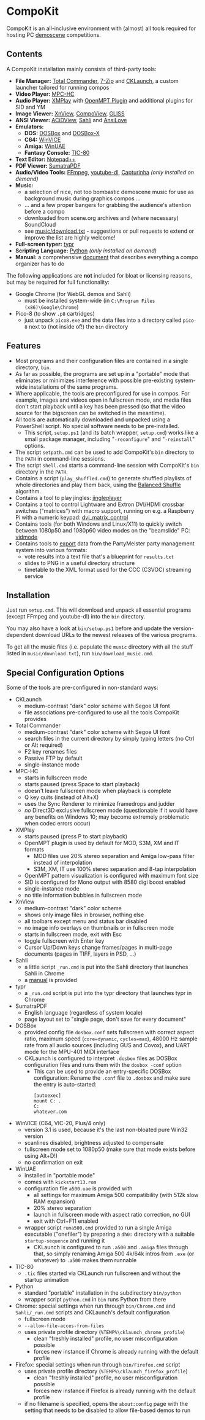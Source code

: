 # CompoKit

CompoKit is an all-inclusive environment with (almost) all tools required for hosting PC [demoscene](https://en.wikipedia.org/wiki/Demoscene) competitions.

## Contents

A CompoKit installation mainly consists of third-party tools:

- **File Manager:** [Total Commander](https://www.ghisler.com/index.htm), [7-Zip](https://www.7-zip.org/) and [CKLaunch](src/cklaunch), a custom launcher tailored for running compos
- **Video Player:** [MPC-HC](https://github.com/clsid2/mpc-hc)
- **Audio Player:** [XMPlay](https://www.un4seen.com/xmplay.html) with [OpenMPT Plugin](https://lib.openmpt.org/libopenmpt/) and additional plugins for SID and YM
- **Image Viewer:** [XnView](https://www.xnview.com/en/), [CompoView](https://www.pouet.net/prod.php?which=56934), [GLISS](http://svn.emphy.de/scripts/trunk/gliss.cpp)
- **ANSI Viewer:** [ACiDView](https://sourceforge.net/projects/acidview6-win32/), [Sahli](https://github.com/m0qui/Sahli) and [AnsiLove](https://github.com/ansilove/ansilove)
- **Emulators:**
  - **DOS:** [DOSBox](https://www.dosbox.com/) and [DOSBox-X](https://dosbox-x.com/)
  - **C64:** [WinVICE](http://vice-emu.sourceforge.net/)
  - **Amiga:** [WinUAE](http://www.winuae.net/)
  - **Fantasy Console:** [TIC-80](https://tic80.com)
- **Text Editor:** [Notepad++](https://notepad-plus-plus.org/)
- **PDF Viewer:** [SumatraPDF](https://www.sumatrapdfreader.org/)
- **Audio/Video Tools:** [FFmpeg](http://ffmpeg.org/), [youtube-dl](https://ytdl-org.github.io/youtube-dl/), [Capturinha](https://github.com/kebby/Capturinha) *(only installed on demand)*
- **Music:**
  - a selection of nice, not too bombastic demoscene music for use as background music during graphics compos ...
  - ... and a few proper bangers for grabbing the audience's attention before a compo
  - downloaded from scene.org archives and (where necessary) SoundCloud
  - see [music/download.txt](music/download.txt) - suggestions or pull requests to extend or improve the list are highly welcome!
- **Full-screen typer:** [typr](https://github.com/mog/typr)
- **Scripting Language:** [Python](https://www.python.org/) *(only installed on demand)*
- **Manual:** a comprehensive [document](Compo-HOWTO.md) that describes everything a compo organizer has to do

The following applications are **not** included for bloat or licensing reasons, but may be required for full functionality:
- Google Chrome (for WebGL demos and Sahli)
  - must be installed system-wide (in `C:\Program Files (x86)\Google\Chrome`)
- Pico-8 (to show `.p8` cartridges)
  - just unpack `pico8.exe` and the data files into a directory called `pico-8` next to (not inside of!) the `bin` directory


## Features

- Most programs and their configuration files are contained in a single directory, `bin`.
- As far as possible, the programs are set up in a "portable" mode that eliminates or minimizes interference with possible pre-existing system-wide installations of the same programs.
- Where applicable, the tools are preconfigured for use in compos. For example, images and videos open in fullscreen mode, and media files don't start playback until a key has been pressed (so that the video source for the bigscreen can be switched in the meantime).
- All tools are automatically downloaded and unpacked using a PowerShell script. No special software needs to be pre-installed.
  - This script, `setup.ps1` (and its batch wrapper, `setup.cmd`) works like a small package manager, including "`-reconfigure`" and "`-reinstall`" options.
- The script `setpath.cmd` can be used to add CompoKit's `bin` directory to the `PATH` in command-line sessions.
- The script `shell.cmd` starts a command-line session with CompoKit's `bin` directory in the `PATH`.
- Contains a script (`play_shuffled.cmd`) to generate shuffled playlists of whole directories and play them back, using the [Balanced Shuffle](https://keyj.emphy.de/balanced-shuffle/) algorithm.
- Contains a tool to play jingles: [jingleplayer](jingle)
- Contains a tool to control Lightware and Extron DVI/HDMI crossbar switches ("matrices") with macro support, running on e.g. a Raspberry Pi with a numeric keypad: [dvi_matrix_control](src/dvi_matrix_control)
- Contains tools (for both Windows and Linux/X11) to quickly switch between 1080p50 and 1080p60 video modes on the "beamslide" PC: [vidmode](src/vidmode)
- Contains tools to [export](src/pm-export-tools) data from the PartyMeister party management system into various formats:
  - vote results into a text file that's a blueprint for `results.txt`
  - slides to PNG in a useful directory structure
  - timetable to the XML format used for the CCC (C3VOC) streaming service


## Installation

Just run `setup.cmd`. This will download and unpack all essential programs (except FFmpeg and youtube-dl) into the `bin` directory.

You may also have a look at `bin/setup.ps1` before and update the version-dependent download URLs to the newest releases of the various programs.

To get all the music files (i.e. populate the `music` directory with all the stuff listed in `music/download.txt`), run `bin/download_music.cmd`.

## Special Configuration Options

Some of the tools are pre-configured in non-standard ways:

- CKLaunch
  - medium-contrast "dark" color scheme with Segoe UI font
  - file associations pre-configured to use all the tools CompoKit provides
- Total Commander
  - medium-contrast "dark" color scheme with Segoe UI font
  - search files in the current directory by simply typing letters (no Ctrl or Alt required)
  - F2 key renames files
  - Passive FTP by default
  - single-instance mode
- MPC-HC
  - starts in fullscreen mode
  - starts paused (press Space to start playback)
  - doesn't leave fullscreen mode when playback is complete
  - Q key quits (instead of Alt+X)
  - uses the Sync Renderer to minimize framedrops and judder
  - *no* Direct3D exclusive fullscreen mode (questionable if it would have any benefits on Windows 10; may become extremely problematic when codec errors occur)
- XMPlay
  - starts paused (press P to start playback)
  - OpenMPT plugin is used by default for MOD, S3M, XM and IT formats
    - MOD files use 20% stereo separation and Amiga low-pass filter instead of interpolation
    - S3M, XM, IT use 100% stereo separation and 8-tap interpolation
  - OpenMPT pattern visualization is configured with maximum font size
  - SID is configured for Mono output with 8580 digi boost enabled
  - single-instance mode
  - no title information bubbles in fullscreen mode
- XnView
  - medium-contrast "dark" color scheme
  - shows only image files in browser, nothing else
  - all toolbars except menu and status bar disabled
  - no image info overlays on thumbnails or in fullscreen mode
  - starts in fullscreen mode, exit with Esc
  - toggle fullscreen with Enter key
  - Cursor Up/Down keys change frames/pages in multi-page documents (pages in TIFF, layers in PSD, ...)
- Sahli
  - a little script `_run.cmd` is put into the Sahli directory that launches Sahli in Chrome
  - a [manual](Sahli-HOWTO.md) is provided
- typr
  - a `_run.cmd` script is put into the typr directory that launches typr in Chrome
- SumatraPDF
  - English language (regardless of system locale)
  - page layout set to "single page, don't save for every document"
- DOSBox
  - provided config file `dosbox.conf` sets fullscreen with correct aspect ratio, maximum speed (`core=dynamic`, `cycles=max`), 48000 Hz sample rate from all audio sources (including GUS and Covox), and UART mode for the MPU-401 MIDI interface
  - CKLaunch is configured to interpret `.dosbox` files as DOSBox configuration files and runs them with the `dosbox -conf` option
    - This can be used to provide an entry-specific DOSBox configuration: Rename the `.conf` file to `.dosbox` and make sure the entry is auto-started:
      ```
      [autoexec]
      mount C: .
      C:
      whatever.com
      ```
- WinVICE (C64, VIC-20, Plus/4 only)
  - version 3.1 is used, because it's the last non-bloated pure Win32 version
  - scanlines disabled, brightness adjusted to compensate
  - fullscreen mode set to 1080p50 (make sure that mode exists before using Alt+D!)
  - no confirmation on exit
- WinUAE
  - installed in "portable mode"
  - comes with `kickstart13.rom`
  - configuration file `a500.uae` is provided with
    - all settings for maximum Amiga 500 compatibility (with 512k slow RAM expansion)
    - 20% stereo separation
    - launch in fullscreen mode with aspect ratio correction, no GUI
    - exit with Ctrl+F11 enabled
  - wrapper script `runa500.cmd` provided to run a single Amiga executable ("onefiler") by preparing a `dh0:` directory with a suitable `startup-sequence` and running it
    - CKLaunch is configured to run `.a500` and `.amiga` files through that, so simply renaming Amiga 500 4k/64k intros from `.exe` (or whatever) to `.a500` makes them runnable
- TIC-80
  - `.tic` files started via CKLaunch run fullscreen and without the startup animation
- Python
  - standard "portable" installation in the subdirectory `bin/python`
  - wrapper script `python.cmd` in `bin` runs Python from there
- Chrome: special settings when run through `bin/Chrome.cmd` and `Sahli/_run.cmd` scripts and CKLaunch's default configuration
  - fullscreen mode
  - `--allow-file-acces-from-files`
  - uses private profile directory (`%TEMP%\cklaunch_chrome_profile`)
    - clean "freshly installed" profile, no user misconfiguration possible
    - forces new instance if Chrome is already running with the default profile
- Firefox: special settings when run through `bin/Firefox.cmd` script
  - uses private profile directory (`%TEMP%\cklaunch_firefox_profile`)
    - clean "freshly installed" profile, no user misconfiguration possible
    - forces new instance if Firefox is already running with the default profile
  - if no filename is specified, opens the `about:config` page with the setting that needs to be disabled to allow file-based demos to run
